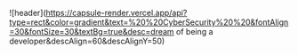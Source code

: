 ![header](https://capsule-render.vercel.app/api?type=rect&color=gradient&text=%20%20CyberSecurity%20%20&fontAlign=30&fontSize=30&textBg=true&desc=dream of being a developer&descAlign=60&descAlignY=50)




<!--
**LEEpY7/LEEpy7** is a ✨ _special_ ✨ repository because its `README.md` (this file) appears on your GitHub profile.

Here are some ideas to get you started:

- 🔭 I’m currently working on ...
- 🌱 I’m currently learning ...
- 👯 I’m looking to collaborate on ...
- 🤔 I’m looking for help with ...
- 💬 Ask me about ...
- 📫 How to reach me: ...
- 😄 Pronouns: ...
- ⚡ Fun fact: ...
-->
